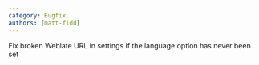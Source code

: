 ```yaml
---
category: Bugfix
authors: [matt-fidd]
---
```


Fix broken Weblate URL in settings if the language option has never been set
